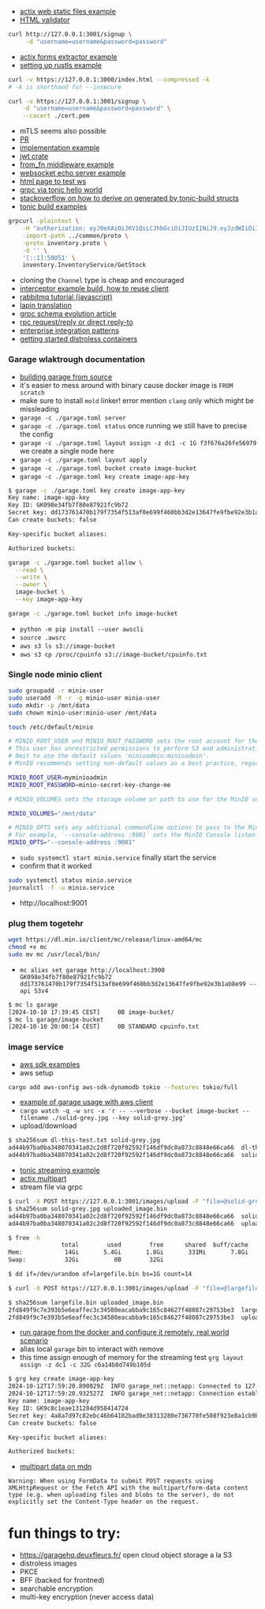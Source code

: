 - [actix web static files example](https://github.com/actix/examples/tree/c42b85587dd6f6606d4d21921d02ca565e5d683a/basics/static-files)
- [HTML validator](https://validator.w3.org/)
```sh
curl http://127.0.0.1:3001/signup \
     -d "username=username&password=password"
```
- [actix forms extractor example](https://github.com/actix/examples/blob/c42b85587dd6f6606d4d21921d02ca565e5d683a/forms/form/src/main.rs)
- [setting up rustls example](https://github.com/actix/examples/blob/c42b85587dd6f6606d4d21921d02ca565e5d683a/https-tls/rustls/src/main.rs)
```sh
curl -v https://127.0.0.1:3000/index.html --compressed -k
# -k is shorthand for --insecure
```
```sh
curl -v https://127.0.0.1:3001/signup \
    -d "username=username&password=password" \
    --cacert ./cert.pem 
```
- mTLS seems also possible
- [PR](https://github.com/actix/actix-web/issues/1727)
- [implementation example](https://github.com/actix/examples/blob/master/https-tls/rustls-client-cert/src/main.rs)
- [jwt crate](https://github.com/Keats/jsonwebtoken)
- [from_fn middleware example](https://github.com/LukeMathWalker/zero-to-production/blob/970987c5f793af6fc8e557731c9bbb23b620451e/src/authentication/middleware.rs#L28)
- [websocket echo server example](https://github.com/actix/examples/blob/master/websockets/echo-actorless/src/handler.rs)
- [html page to test ws](https://github.com/actix/examples/blob/master/websockets/echo/static/index.html)
- [grpc via tonic hello world](https://github.com/hyperium/tonic/blob/master/examples/helloworld-tutorial.md)
- [stackoverflow on how to derive on generated by tonic-build structs](https://stackoverflow.com/questions/73090493/tonic-build-add-use-external-crates-like-serde)
- [tonic build examples](https://github.com/hyperium/tonic/blob/master/examples/build.rs)
```sh
grpcurl -plaintext \
    -H "authorization: eyJ0eXAiOiJKV1QiLCJhbGciOiJIUzI1NiJ9.eyJzdWIiOiI2NTRiNDRiOS00MzAwLTQ5ODItODZkOS1jYTQ1YjUyZDQwZGQiLCJleHAiOjE3Mjc2MzA5MTJ9.g1EDo5LDzOzwoLAZk5h3nZMmkff-3WwLz12JK8lUelA" \
    -import-path ../common/proto \
    -proto inventory.proto \
    -d '' \
    '[::1]:50051' \
    inventory.InventoryService/GetStock
```
- cloning the `Channel` type is cheap and encouraged
- [interceptor example build, how to reuse client](https://github.com/hyperium/tonic/blob/master/examples/src/interceptor/client.rs)
- [rabbitmq tutorial (javascript)](https://www.rabbitmq.com/tutorials/tutorial-one-javascript)
- [lapin translation](https://github.com/rabbitmq/rabbitmq-tutorials/tree/main/rust-lapin)
- [grpc schema evolution article](https://softwaremill.com/schema-evolution-protobuf-scalapb-fs2grpc/)
- [rpc request/reply or direct reply-to](https://www.rabbitmq.com/docs/direct-reply-to)
- [enterprise integration patterns](https://www.enterpriseintegrationpatterns.com/patterns/messaging/RequestReply.html)
- [getting started distroless containers](https://edu.chainguard.dev/chainguard/chainguard-images/getting-started-distroless/)

### Garage wlaktrough documentation

- [building garage from source](https://garagehq.deuxfleurs.fr/documentation/cookbook/from-source/)
- it's easier to mess around with binary cause docker image is `FROM scratch`
- make sure to install `mold` linker! error mention `clang` only which might be missleading
- `garage -c ./garage.toml server`
- `garage -c ./garage.toml status` once running we still have to precise the config
- `garage -c ./garage.toml layout assign -z dc1 -c 1G f3f676a26fe56979` we create a single node here
- `garage -c ./garage.toml layout apply`
- `garage -c ./garage.toml bucket create image-bucket`
- `garage -c ./garage.toml key create image-app-key`
```sh
$ garage -c ./garage.toml key create image-app-key
Key name: image-app-key
Key ID: GK098e34fb7f80e87921fc9b72
Secret key: dd173761470b179f7354f513af0e699f460bb3d2e13647fe9fbe92e3b1ab8e99
Can create buckets: false

Key-specific bucket aliases:

Authorized buckets:
```
```sh
garage -c ./garage.toml bucket allow \
  --read \
  --write \
  --owner \
  image-bucket \
  --key image-app-key
```
```sh
garage -c ./garage.toml bucket info image-bucket
```
- `python -m pip install --user awscli`
- `source .awsrc`
- `aws s3 ls s3://image-bucket`
- `aws s3 cp /proc/cpuinfo s3://image-bucket/cpuinfo.txt`

### Single node minio client

```sh
sudo groupadd -r minio-user
sudo useradd -M -r -g minio-user minio-user
sudo mkdir -p /mnt/data
sudo chown minio-user:minio-user /mnt/data

touch /etc/default/minio
```
```sh
# MINIO_ROOT_USER and MINIO_ROOT_PASSWORD sets the root account for the MinIO server.
# This user has unrestricted permissions to perform S3 and administrative API operations on any resource in the deployment.
# Omit to use the default values 'minioadmin:minioadmin'.
# MinIO recommends setting non-default values as a best practice, regardless of environment

MINIO_ROOT_USER=myminioadmin
MINIO_ROOT_PASSWORD=minio-secret-key-change-me

# MINIO_VOLUMES sets the storage volume or path to use for the MinIO server.

MINIO_VOLUMES="/mnt/data"

# MINIO_OPTS sets any additional commandline options to pass to the MinIO server.
# For example, `--console-address :9001` sets the MinIO Console listen port
MINIO_OPTS="--console-address :9001"
```
- `sudo systemctl start minio.service` finally start the service
- confirm that it worked
```sh
sudo systemctl status minio.service
journalctl -f -u minio.service
```
- http://localhost:9001

### plug them togetehr

```sh
wget https://dl.min.io/client/mc/release/linux-amd64/mc
chmod +x mc
sudo mv mc /usr/local/bin/
```
- `mc alias set garage http://localhost:3900 GK098e34fb7f80e87921fc9b72 dd173761470b179f7354f513af0e699f460bb3d2e13647fe9fbe92e3b1ab8e99 --api S3v4`
```sh
$ mc ls garage
[2024-10-10 17:39:45 CEST]     0B image-bucket/
$ mc ls garage/image-bucket
[2024-10-10 20:00:14 CEST]     0B STANDARD cpuinfo.txt
```

### image service
- [aws sdk examples](https://docs.aws.amazon.com/sdk-for-rust/latest/dg/rust_s3_code_examples.html)
- aws setup
```sh
cargo add aws-config aws-sdk-dynamodb tokio --features tokio/full
```
- [example of garage usage with aws client](https://gitlab.com/turbomarktplatz/turbobilder/-/blob/main/src/main.rs?ref_type=heads)
- `cargo watch -q -w src -x 'r -- --verbose --bucket image-bucket --filename ./solid-grey.jpg --key solid-grey.jpg'`
- upload/download
```sh
$ sha256sum dl-this-test.txt solid-grey.jpg
ad44b97ba0ba348070341a02c2d8f720f92592f146df9dc0a873c8848e66ca66  dl-this-test.txt
ad44b97ba0ba348070341a02c2d8f720f92592f146df9dc0a873c8848e66ca66  solid-grey.jpg
```
- [tonic streaming example](https://github.com/hyperium/tonic/blob/master/examples/proto/echo/echo.proto)
- [actix multipart](https://docs.rs/actix-multipart/latest/actix_multipart/)
- stream file via grpc
```sh
$ curl -X POST https://127.0.0.1:3001/images/upload -F "file=@solid-grey.jpg"
$ sha256sum solid-grey.jpg uploaded_image.bin
ad44b97ba0ba348070341a02c2d8f720f92592f146df9dc0a873c8848e66ca66  solid-grey.jpg
ad44b97ba0ba348070341a02c2d8f720f92592f146df9dc0a873c8848e66ca66  uploaded_image.bin
```
```sh
$ free -h
               total        used        free      shared  buff/cache   available
Mem:            14Gi       5.4Gi       1.8Gi       331Mi       7.8Gi       8.2Gi
Swap:           32Gi          0B        32Gi

$ dd if=/dev/urandom of=largefile.bin bs=1G count=14

$ curl -X POST https://127.0.0.1:3001/images/upload -F "file=@largefile.bin"

$ sha256sum largefile.bin uploaded_image.bin
2fd849f9c7e393b5e6eaffec3c34580eacabba9c165c84627f48087c29753be3  largefile.bin
2fd849f9c7e393b5e6eaffec3c34580eacabba9c165c84627f48087c29753be3  uploaded_image.bin

```
- [run garage from the docker and configure it remotely, real world scenario](https://garagehq.deuxfleurs.fr/documentation/cookbook/real-world/)
- alias local `garage` bin to interact with remove
- this time assign enough of memory for the streaming test `grg layout assign -z dc1 -c 32G c6a14b8d749b105d`
```sh
$ grg key create image-app-key
2024-10-12T17:59:20.890829Z  INFO garage_net::netapp: Connected to 127.0.0.1:3901, negotiating handshake...
2024-10-12T17:59:20.932527Z  INFO garage_net::netapp: Connection established to c6a14b8d749b105d
Key name: image-app-key
Key ID: GK9c8c1eae131284d958414724
Secret key: 4a8a7d97c82ebc46b64182bad0e38313280e736770fe508f923e8a1cb9b673f2
Can create buckets: false

Key-specific bucket aliases:

Authorized buckets:
```
- [multipart data on mdn](https://developer.mozilla.org/en-US/docs/Web/API/XMLHttpRequest_API/Using_FormData_Objects)
```text
Warning: When using FormData to submit POST requests using XMLHttpRequest or the Fetch API with the multipart/form-data content type (e.g. when uploading files and blobs to the server), do not explicitly set the Content-Type header on the request.
```

# fun things to try:

- https://garagehq.deuxfleurs.fr/ open cloud object storage a la S3
- distroless images
- PKCE
- BFF (backed for frontned)
- searchable encryption
- multi-key encryption (never access data)

